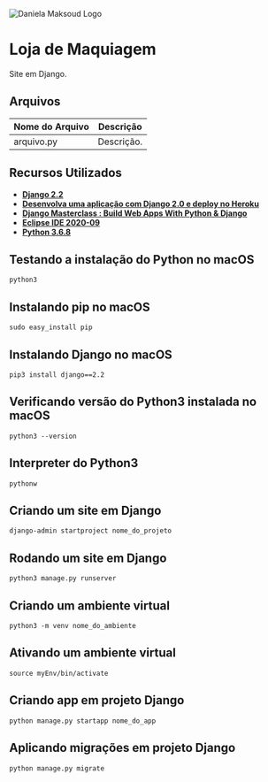 ![Daniela Maksoud Logo](http://sempregatas.com.br/imagens/Logo.png)

# Loja de Maquiagem

Site em Django.

## Arquivos

| Nome do Arquivo | Descrição |
| ------------- | ------------- |
| arquivo.py  | Descrição. |

## Recursos Utilizados

- **[Django 2.2](https://www.djangoproject.com/)**
- **[Desenvolva uma aplicação com Django 2.0 e deploy no Heroku](https://www.udemy.com/course/django-20-heroku/)**
- **[Django Masterclass : Build Web Apps With Python & Django](https://www.udemy.com/course/django-course/)**
- **[Eclipse IDE 2020-09](https://www.eclipse.org/downloads/)**
- **[Python 3.6.8](https://www.python.org/downloads/release/python-368/)**

## Testando a instalação do Python no macOS

```
python3
```

## Instalando pip no macOS

```
sudo easy_install pip
```

## Instalando Django no macOS

```
pip3 install django==2.2
```

## Verificando versão do Python3 instalada no macOS

```
python3 --version
```

## Interpreter do Python3

```
pythonw
```

## Criando um site em Django

```
django-admin startproject nome_do_projeto
```

## Rodando um site em Django

```
python3 manage.py runserver
```

## Criando um ambiente virtual

```
python3 -m venv nome_do_ambiente
```

## Ativando um ambiente virtual

```
source myEnv/bin/activate
```

## Criando app em projeto Django

```
python manage.py startapp nome_do_app
```

## Aplicando migrações em projeto Django

```
python manage.py migrate
```
